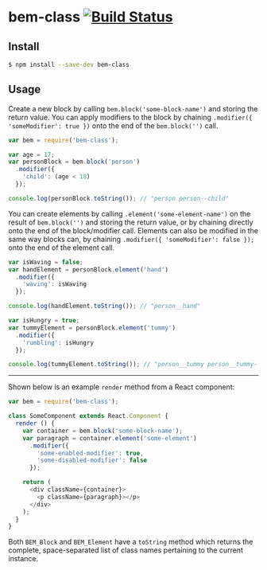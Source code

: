 # bem-class [![Build Status](https://travis-ci.org/soutar/bem-class.svg?branch=master)](https://travis-ci.org/Soutar/bem-class)

## Install

```sh
$ npm install --save-dev bem-class
```

## Usage

Create a new block by calling `bem.block('some-block-name')` and storing the return value. You can apply modifiers to the block by chaining `.modifier({ 'someModifier': true })` onto the end of the `bem.block('')` call.

```js
var bem = require('bem-class');

var age = 17;
var personBlock = bem.block('person')
  .modifier({
    'child': (age < 18)
  });

console.log(personBlock.toString()); // "person person--child"
```

You can create elements by calling `.element('some-element-name')` on the result of `bem.block('')` and storing the return value, or by chaining directly onto the end of the block/modifier call. Elements can also be modified in the same way blocks can, by chaining `.modifier({ 'someModifier': false });` onto the end of the element call.

```js
var isWaving = false;
var handElement = personBlock.element('hand')
  .modifier({
    'waving': isWaving
  });

console.log(handElement.toString()); // "person__hand"

var isHungry = true;
var tummyElement = personBlock.element('tummy')
  .modifier({
    'rumbling': isHungry
  });

console.log(tummyElement.toString()); // "person__tummy person__tummy--rumbling"
```

---

Shown below is an example `render` method from a React component:

```js
var bem = require('bem-class');

class SomeComponent extends React.Component {
  render () {
    var container = bem.block('some-block-name');
    var paragraph = container.element('some-element')
      .modifier({
        'some-enabled-modifier': true,
        'some-disabled-modifier': false
      });

    return (
      <div className={container}>
        <p className={paragraph}></p>
      </div>
    );
  }
}
```

Both `BEM_Block` and `BEM_Element` have a `toString` method which returns the complete, space-separated list of class names pertaining to the current instance.
